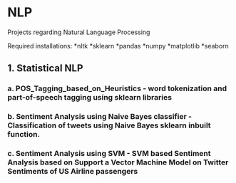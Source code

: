 # NLP
Projects regarding Natural Language Processing

Required installations:
*nltk
*sklearn
*pandas
*numpy
*matplotlib
*seaborn

## 1. Statistical NLP
### a. POS_Tagging_based_on_Heuristics - word tokenization and part-of-speech tagging using sklearn libraries
### b. Sentiment Analysis using Naive Bayes classifier - Classification of tweets using Naive Bayes sklearn inbuilt function. 
### c. Sentiment Analysis using SVM - SVM based Sentiment Analysis based on Support a Vector Machine Model on Twitter Sentiments of US Airline passengers 


